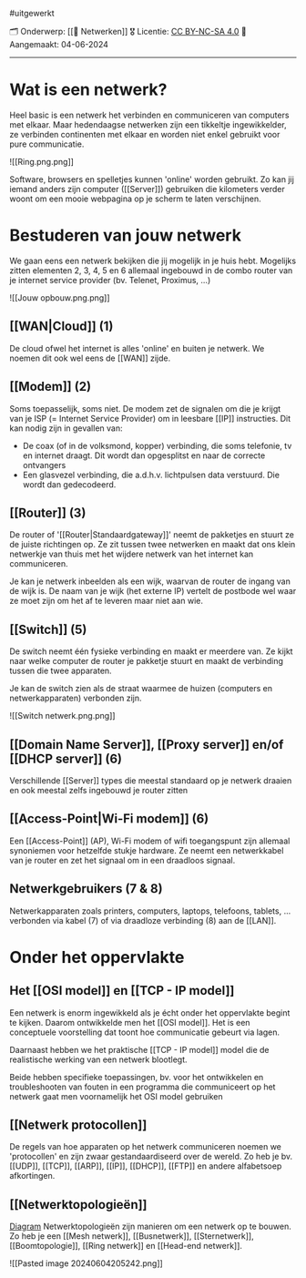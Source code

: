 #uitgewerkt 

🗂️ Onderwerp: [[🛜 Netwerken]]
🎖️ Licentie: [CC BY-NC-SA 4.0](https://creativecommons.org/licenses/by-nc-sa/4.0/)
📅 Aangemaakt: 04-06-2024

---
# Wat is een netwerk?
Heel basic is een netwerk het verbinden en communiceren van computers met elkaar. Maar hedendaagse netwerken zijn een tikkeltje ingewikkelder, ze verbinden continenten met elkaar en worden niet enkel gebruikt voor pure communicatie. 

![[Ring.png.png]]

Software, browsers en spelletjes kunnen 'online' worden gebruikt. Zo kan jij iemand anders zijn computer ([[Server]]) gebruiken die kilometers verder woont om een mooie webpagina op je scherm te laten verschijnen.

# Bestuderen van jouw netwerk
We gaan eens een netwerk bekijken die jij mogelijk in je huis hebt. Mogelijks zitten elementen 2, 3, 4, 5 en 6 allemaal ingebouwd in de combo router van je internet service provider (bv. Telenet, Proximus, ...)

![[Jouw opbouw.png.png]]
## [[WAN|Cloud]] (1)
De cloud ofwel het internet is alles 'online' en buiten je netwerk. We noemen dit ook wel eens de [[WAN]] zijde.

## [[Modem]] (2)
Soms toepasselijk, soms niet. De modem zet de signalen om die je krijgt van je ISP (= Internet Service Provider) om in leesbare [[IP]] instructies. Dit kan nodig zijn in gevallen van:
* De coax (of in de volksmond, kopper) verbinding, die soms telefonie, tv en internet draagt. Dit wordt dan opgesplitst en naar de correcte ontvangers
* Een glasvezel verbinding, die a.d.h.v. lichtpulsen data verstuurd. Die wordt dan gedecodeerd.

## [[Router]] (3) 
De router of '[[Router|Standaardgateway]]' neemt de pakketjes en stuurt ze de juiste richtingen op. Ze zit tussen twee netwerken en maakt dat ons klein netwerkje van thuis met het wijdere netwerk van het internet kan communiceren. 

Je kan je netwerk inbeelden als een wijk, waarvan de router de ingang van de wijk is. De naam van je wijk (het externe IP) vertelt de postbode wel waar ze moet zijn om het af te leveren maar niet aan wie.

## [[Switch]] (5)
De switch neemt één fysieke verbinding en maakt er meerdere van. Ze kijkt naar welke computer de router je pakketje stuurt en maakt de verbinding tussen die twee apparaten. 

Je kan de switch zien als de straat waarmee de huizen (computers en netwerkapparaten) verbonden zijn. 

![[Switch netwerk.png.png]]

## [[Domain Name Server]], [[Proxy server]] en/of [[DHCP server]] (6)
Verschillende [[Server]] types die meestal standaard op je netwerk draaien en ook meestal zelfs ingebouwd je router zitten

## [[Access-Point|Wi-Fi modem]] (6)
Een [[Access-Point]] (AP), Wi-Fi modem of wifi toegangspunt zijn allemaal synoniemen voor hetzelfde stukje hardware. Ze neemt een netwerkkabel van je router en zet het signaal om in een draadloos signaal. 

## Netwerkgebruikers (7 & 8)
Netwerkapparaten zoals printers, computers, laptops, telefoons, tablets, ... verbonden via kabel (7) of via draadloze verbinding (8) aan de [[LAN]].

# Onder het oppervlakte
## Het [[OSI model]] en [[TCP - IP model]]
Een netwerk is enorm ingewikkeld als je écht onder het oppervlakte begint te kijken. Daarom ontwikkelde men het [[OSI model]]. Het is een conceptuele voorstelling dat toont hoe communicatie gebeurt via lagen. 

Daarnaast hebben we het praktische [[TCP - IP model]] model die de realistische werking van een netwerk blootlegt. 

Beide hebben specifieke toepassingen, bv. voor het ontwikkelen en troubleshooten van fouten in een programma die communiceert op het netwerk gaat men voornamelijk het OSI model gebruiken

## [[Netwerk protocollen]]
De regels van hoe apparaten op het netwerk communiceren noemen we 'protocollen' en zijn zwaar gestandaardiseerd over de wereld. Zo heb je bv. [[UDP]], [[TCP]], [[ARP]], [[IP]], [[DHCP]], [[FTP]] en andere alfabetsoep afkortingen.

## [[Netwerktopologieën]]
[Diagram](https://upload.wikimedia.org/wikipedia/commons/thumb/9/97/NetworkTopologies.svg/812px-NetworkTopologies.svg.png)
Netwerktopologieën zijn manieren om een netwerk op te bouwen. Zo heb je een [[Mesh netwerk]], [[Busnetwerk]], [[Sternetwerk]], [[Boomtopologie]], [[Ring netwerk]] en [[Head-end netwerk]].

![[Pasted image 20240604205242.png]]